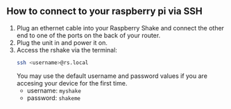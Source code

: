 ## How to connect to your raspberry pi via SSH
1. Plug an ethernet cable into your Raspberry Shake and connect the other end to one of the ports on the back of your router.
2. Plug the unit in and power it on.
3. Access the rshake via the terminal:
    ```bash
    ssh <username>@rs.local
    ```
   You may use the default username and password values if you are accesing your device for the first time.
   - username: `myshake`
   - password: `shakeme`
